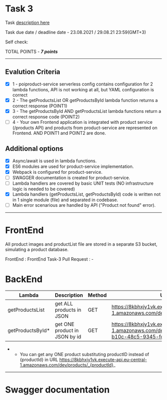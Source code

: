 # __Task 3__

Task [description here](https://github.com/EPAM-JS-Competency-center/cloud-development-course-initial/blob/main/task3-product-magamanent-api/task.md)

Task due date / deadline date - 23.08.2021 / 29.08.21 23:59(GMT+3)

Self check:
 
 TOTAL POINTS - _**7 points**_
 
-----------
## __Evalution Criteria__

- [x] 1 - poiproduct-service serverless config contains configuration for 2 lambda functions, API is not working at all, but YAML configuration is correct
- [x] 2 - The getProductsList OR getProductsById lambda function returns a correct response (POINT1)
- [x] 3 - The getProductsById AND getProductsList lambda functions return a correct response code (POINT2)
- [ ] 4 - Your own Frontend application is integrated with product service (/products API) and products from product-service are represented on Frontend. AND POINT1 and POINT2 are done.

## __Additional options__

- [x] Async/await is used in lambda functions.
- [x] ES6 modules are used for product-service implementation.
- [x] Webpack is configured for product-service.
- [ ] SWAGGER documentation is created for product-service.
- [ ] Lambda handlers are covered by basic UNIT tests (NO infrastructure logic is needed to be covered)
- [x] Lambda handlers (getProductsList, getProductsById) code is written not in 1 single module (file) and separated in codebase.
- [ ] Main error scenarious are handled by API ("Product not found" error).
------------
# __FrontEnd__

All product images and productList file are stored in a separate S3 bucket, simulating a product database.

FrontEnd : 
FrontEnd Task-3 Pull Request : -

# __BackEnd__

Lambda | Description | Method | URL 
-------|-------------|--------|-----
getProductsList | get ALL products in JSON | GET | https://8kbhxjy1vk.execute-api.eu-central-1.amazonaws.com/dev/products
getProductsById* | get ONE product in JSON by id | GET | https://8kbhxjy1vk.execute-api.eu-central-1.amazonaws.com/dev/products/7567ec4b-b10c-48c5-9345-fc73348a80a1

* - You can get any ONE product substituting productID instead of {productId} in URL https://8kbhxjy1vk.execute-api.eu-central-1.amazonaws.com/dev/products/_{productId}_

------------

# __Swagger documentation__
